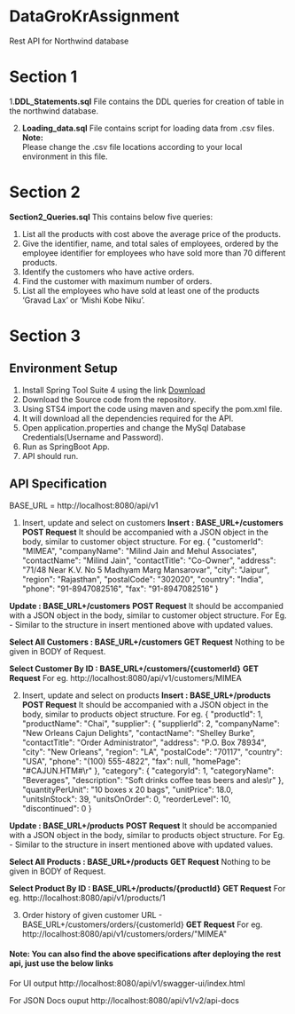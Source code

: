 # DataGroKrAssignment
Rest API for Northwind database

# Section 1
1.<b>DDL_Statements.sql</b> 
File contains the DDL queries for creation of table in the northwind database.

2. <b>Loading_data.sql</b>
File contains script for loading data from .csv files.
<b>Note: </b><br> Please change the .csv file locations according to your local environment in this file.

# Section 2
<b>Section2_Queries.sql</b>
This contains below five queries:

1. List all the products with cost above the average price of the products.
2. Give the identifier, name, and total sales of employees, ordered by the employee identifier for employees who have sold more than 70 different products.
3. Identify the customers who have active orders.
4. Find the customer with maximum number of orders.
5. List all the employees who have sold at least one of the products ‘Gravad Lax’ or ‘Mishi Kobe Niku’.

# Section 3

## Environment Setup
1. Install Spring Tool Suite 4 using the link <a href="https://spring.io/tools">Download</a>
2. Download the Source code from the repository.
3. Using STS4 import the code using maven and specify the pom.xml file.
4. It will download all the dependencies required for the API.
5. Open application.properties and change the MySql Database Credentials(Username and Password).
6. Run as SpringBoot App.
7. API should run.

## API Specification

BASE_URL = http://localhost:8080/api/v1

1. Insert, update and select on customers
<b>Insert : BASE_URL+/customers</b>
<b>POST Request</b>
It should be accompanied with a JSON object in the body, similar to customer object structure.
For eg.
{
    "customerId": "MIMEA",
    "companyName": "Milind Jain and Mehul Associates",
    "contactName": "Milind Jain",
    "contactTitle": "Co-Owner",
    "address": "71/48 Near K.V. No 5 Madhyam Marg Mansarovar",
    "city": "Jaipur",
    "region": "Rajasthan",
    "postalCode": "302020",
    "country": "India",
    "phone": "91-8947082516",
    "fax": "91-8947082516"
}

<b>Update : BASE_URL+/customers</b>
<b>POST Request</b>
It should be accompanied with a JSON object in the body, similar to customer object structure.
For Eg. - Similar to the structure in insert mentioned above with updated values.

<b>Select All Customers : BASE_URL+/customers</b> 
<b>GET Request</b>
Nothing to be given in BODY of Request.

<b>Select Customer By ID : BASE_URL+/customers/{customerId}</b>
<b>GET Request</b>
For eg. http://localhost:8080/api/v1/customers/MIMEA

2. Insert, update and select on products
<b>Insert : BASE_URL+/products</b>
<b>POST Request</b>
It should be accompanied with a JSON object in the body, similar to products object structure.
For eg.
{
        "productId": 1,
        "productName": "Chai",
        "supplier": {
            "supplierId": 2,
            "companyName": "New Orleans Cajun Delights",
            "contactName": "Shelley Burke",
            "contactTitle": "Order Administrator",
            "address": "P.O. Box 78934",
            "city": "New Orleans",
            "region": "LA",
            "postalCode": "70117",
            "country": "USA",
            "phone": "(100) 555-4822",
            "fax": null,
            "homePage": "#CAJUN.HTM#\r"
        },
        "category": {
            "categoryId": 1,
            "categoryName": "Beverages",
            "description": "Soft drinks coffee teas beers and ales\r"
        },
        "quantityPerUnit": "10 boxes x 20 bags",
        "unitPrice": 18.0,
        "unitsInStock": 39,
        "unitsOnOrder": 0,
        "reorderLevel": 10,
        "discontinued": 0
 }

<b>Update : BASE_URL+/products</b>
<b>POST Request</b>
It should be accompanied with a JSON object in the body, similar to products object structure.
For Eg. - Similar to the structure in insert mentioned above with updated values.

<b>Select All Products : BASE_URL+/products</b> 
<b>GET Request</b>
Nothing to be given in BODY of Request.

<b>Select Product By ID : BASE_URL+/products/{productId}</b>
<b>GET Request</b>
For eg. http://localhost:8080/api/v1/products/1

3. Order history of given customer
URL - BASE_URL+/customers/orders/{customerId}
<b>GET Request</b>
For eg. http://localhost:8080/api/v1/customers/orders/"MIMEA"

#### Note: You can also find the above specifications after deploying the rest api, just use the below links
For UI output
http://localhost:8080/api/v1/swagger-ui/index.html

For JSON Docs ouput
http://localhost:8080/api/v1/v2/api-docs
